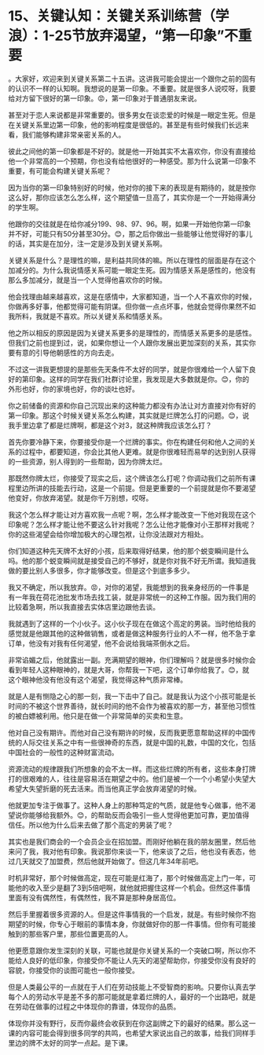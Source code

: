 # 15、关键认知：关键关系训练营（学浪）：1-25节放弃渴望，“第一印象”不重要

。大家好，欢迎来到关键关系第二十五讲。这讲我可能会提出一个跟你之前的固有的认识不一样的认知啊。我想说的是第一印象。不重要。就是很多人说哎呀，我要给对方留下很好的第一印象。😡，第一印象对于普通朋友来说。

甚至对于恋人来说都是非常重要的。很多男女在谈恋爱的时候是一眼定生死。但是在关键关系里边第一印象，他的影响程度是很低的。甚至是有些时候我们长远来看，我们能够构建非常亲密关系的人。

彼此之间他的第一印象都是不好的。就是他一开始其实不太喜欢你，你没有直接给他一个非常高的一个预期，你也没有给他很好的一种感受。那为什么说第一印象不重要，有可能会构建关键关系呢？

因为当你的第一印象特别好的时候，他对你的接下来的表现是有期待的，就是按你这么好，那你应该怎么怎么样，这个期望值一旦高了，其实你是一个一开始得满分的学生啊。

他跟你的交往就是在给你减分199、98、97、96。啊，如果一开始他你第一印象并不好，可能只有50分甚至30分。😊，那之后你做出一些能够让他觉得好的事儿的话，其实是在加分，注一定是涉及到关键关系啊。

关键关系是什么？是理性的嘛，是利益共同体的嘛。所以在理性的层面是存在这个加减分的。为什么我说情感关系可能一眼定生死。因为情感关系是感性的，他没有那么多加减分，就是当一个人觉得他喜欢你的时候。

他会找理由越来越喜欢，这是在感情中，大家都知道，当一个人不喜欢你的时候，你做再多好事，他都觉得可能有阴谋。但你做一点点坏事，他就会觉得你果然不如我所料，我就是不喜欢。所以关键关系和情感关系。

他之所以相反的原因是因为关键关系更多的是理性的，而情感关系更多的是感性。但我们之前也提到过，说，如果你想让一个人跟你发展出更加深刻的关系，其实你要有意的引导他朝感性的方向去走。

不过这一讲我更想提的是那些先天条件不太好的同学，就是你很难给一个人留下良好的第印象。这样的同学在我们社群讨论里，我发现是大多数就是你。😊，你的外形也好，你的家境也好，你的谈吐也好。

你之前储备的资源和你自己沉现出来的这种能力都没有办法让对方直接对你有好的第一印象。那这个时候关键关系怎么构建，其实就是烂牌怎么打的问题。😊，说我手里边拿了都是烂牌啊，都是这个对3，就这种牌我应该怎么打？

首先你要冷静下来，你要接受你是一个烂牌的事实。你在构建任何和他人之间的关系的过程中，都要知道，你会比其他人更难。就是你很难轻而易举的达到别人获得的一些资源，别人得到的一些帮助，因为你牌太烂。

那既然你牌太烂，你接受了现实之后，这个牌该怎么打呢？你调动我们之前所有课程里边所讲的技能去行动，这是一个前提。但是更重要的一个前提就是你不要渴望他变好，你放弃渴望。就是你千万别想，哎呀。

我这个怎么样才能让对方喜欢我一点呢？啊，怎么样才能改变一下他对我现在这个印象呢？怎么样才能让他不要这么针对我呢？怎么让他才能像对小王那样对我呢？你的这些渴望会给你增加极大的心理包袱，让你没法跟对方相处。

你们知道这种先天牌不太好的小孩，后来取得好结果，他的那个蜕变瞬间是什么吗。他的那个蜕变瞬间就是接受自己的不够好，就是你对我不好无所谓。我知道我做的要比别人多很多，你才能够改变。但是这个到底多多少。

我又不确定，所以我放弃。😡，对你的渴望，我能想到的我亲身经历的一件事是有一年我在荷花池批发市场去找工装，就是非常统一的这种工作服。因为我们用的比较着急啊，所以我直接去实体店里边跟他去谈。

我就遇到了这样的一个小伙子。这小伙子现在在做这个高定的男装。当时他给我的感觉就是他跟其他的这种做销售，或者是做这种服务行业的人不一样，他不急于拿订单，他没有对我有任何渴望，他不会说给我端茶倒水之后。

非常谄媚之后，他就露出一副。充满期望的眼神，你们理解吗？就是很多时候你会看到年轻人这种眼神的，就是大哥，你帮我一下吧，这个订单你给我了。😊，就这个眼神他没有他没有这个渴望，我觉得这种气质非常棒。

就是人是有恻隐之心的那一刻，我一下击中了自己。就是我认为这个小孩可能是长时间的不被这个世界善待，就长时间的他不会作为被喜欢的那一方，甚至他习惯性的被白嫖被利用。他只是在做一个非常简单的买卖和生意。

他对自己没有期许。而他对自己没有期许的时候，反而我更愿意帮助这样的中国传统的人际交往关系之中有一些很神奇的东西，就是中国的礼数，中国的文化，包括中国社会的一般性的这种财富流动。

资源流动的规律跟我们所想象的会不太一样。而这些烂牌的所有者，这些本身打牌打的很艰难的人，往往是容易活在期望之中的。他们是被一个一个小希望小失望大希望大失望折磨的死去活来。而当他真正学会放弃渴望的时候。

他就更加专注于做事了。这种人身上的那种笃定的气质，就是他专心做事，他不渴望说你能够给我额外。😊，的帮助反而会吸引一些人觉得他更加可靠，更加值得信任。所以他为什么后来去做了那个高定的男装了呢？

其实也是我们商会的一个会员企业在招加盟。而刚好他躺在我的朋友圈里，然后他来问了我，我对他有印象。我说那你来谈一下，他来谈了之后，他也没有表态，他过几天就交了加盟费，然后他就开始做了。但这几年34年前吧。

时机非常好，那个时候做高定，现在可能是红海了，那个时候做高定上门一年，可能他的收入至少是翻了3到5倍吧啊，就他就把握住这样一个机会。但然这件事情里面有没有偶然性，有偶然性，我不算是那种身居高位。

然后手里握着很多资源的人。但是这件事情我的一个启发，就是。有些时候你不抱期望的时候，你专心于眼前的事情本身，你就做好你的那一件事情。但你有可能接触到的那些客户里，那些位置更高的人。

他更愿意跟你发生深刻的关联，可能也就是你关键关系的一个突破口啊，所以你不能给人良好的低印象，你接受你不能让人先天的渴望帮助你，你接受你没有良好的容貌，你接受你的谈图可能也一般你接受。

但是人类最公平的一点就在于人们在劳动技能上不受智商的影响。只要你认真去学每个人的劳动水平是差不多的那可能就是拿着烂牌的人，最好的一个出路吧，就是在劳动在做事的过程之中体现你的靠谱，体现你的品质。

体现你并没有野行，反而你最终会收获到在你这副牌之下的最好的结果。那么这一课的内容可能会得到很多同学的共鸣，也希望大家说出自己的故事，给我们同样手里边的牌不太好的同学一点起。是下课。

